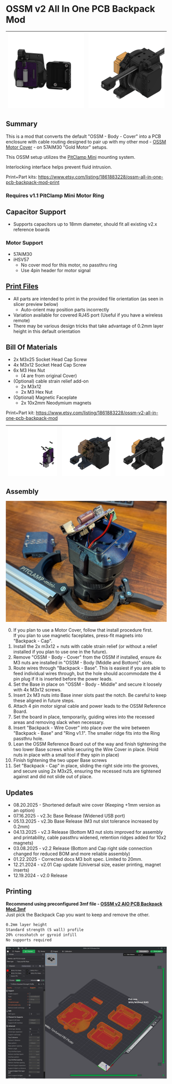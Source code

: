 # OSSM v2 All In One PCB Backpack Mod

|![](Images/Workspace/AIO%20PCB%20Backpack%20-%20Cap%20Removed.png)|![](Images/Workspace/AIO%20PCB%20Backpack%20-%20Back%20Right.png)|
| --- | --- |



## Summary   
This is a mod that converts the default "OSSM - Body - Cover" into a PCB enclosure with cable routing designed to pair up with my other mod - [OSSM Motor Cover](https://github.com/armpitMFG/OSSM-Parts/tree/main/OSSM%20Motor%20Cover) - on 57AIM30 "Gold Motor" setups.  

This OSSM setup utilizes the [PitClamp Mini](https://github.com/KinkyMakers/OSSM-hardware/tree/master/Printed%20Parts/Mounting/PitClamp%20Mini) mounting system.

Interlocking interface helps prevent fluid intrusion.

Print+Part kits: https://www.etsy.com/listing/1861883228/ossm-all-in-one-pcb-backpack-mod-print

### Requires v1.1 PitClamp Mini Motor Ring  

## Capacitor Support
- Supports capacitors up to 18mm diameter, should fit all existing v2.x reference boards

### Motor Support
- 57AIM30
- iHSV57
  - No cover mod for this motor, no passthru ring
  - Use 4pin header for motor signal


## [Print Files](Files/)  
 - All parts are intended to print in the provided file orientation (as seen in slicer preview below)  
   - Auto-orient may position parts incorrectly
 - Variation available for covered RJ45 port (Useful if you have a wireless remote)
 - There may be various design tricks that take advantage of 0.2mm layer height in this default orientation

## Bill Of Materials
  - 2x M3x25 Socket Head Cap Screw
  - 4x M3x12 Socket Head Cap Screw
  - 6x M3 Hex Nut 
    - (4 are from original Cover)
  - (Optional) cable strain relief add-on
    - 2x M3x12
    - 2x M3 Hex Nut
  - (Optional) Magnetic Faceplate
    - 2x 10x2mm Neodymium magnets


Print+Part kit: https://www.etsy.com/listing/1861883228/ossm-v2-all-in-one-pcb-backpack-mod


|![](Images/Workspace/AIO%20PCB%20Backpack%20-%20Back%20Right%20Hardware.png) |![](Images/Workspace/AIO%20PCB%20Backpack%20-%20Back%20Right%20Ghost.png) |![](Images/Workspace/AIO%20PCB%20Backpack%20-%20Back%20Right.png)
| --- | --- | --- |

## Assembly

![](Images/Photos/CableRouting.jpg)

0. If you plan to use a Motor Cover, follow that install procedure first.  
   If you plan to use magnetic faceplates, press-fit magnets into "Backpack - Cap".
1. Install the 2x m3x12 + nuts with cable strain relief (or without a relief installed if you plan to use one in the future).
2. Remove "OSSM - Body - Cover" from the OSSM if installed, ensure 4x M3 nuts are installed in "OSSM - Body (Middle and Bottom)" slots.  
3. Route wires through "Backpack - Base". This is easiest if you are able to feed individual wires through, but the hole should accommodate the 4 pin plug if it is inserted before the power leads.  
4. Set the Base in place on "OSSM - Body - Middle" and secure it loosely with 4x M3x12 screws.  
5. Insert 2x M3 nuts into Base inner slots past the notch. Be careful to keep these aligned in future steps.  
6. Attach 4 pin motor signal cable and power leads to the OSSM Reference Board.  
7. Set the board in place, temporarily, guiding wires into the recessed areas and removing slack when necessary.
8. Insert "Backpack - Wire Cover" into place over the wire between "Backpack - Base" and "Ring v1.1". The smaller ridge fits into the Ring passthru hole.  
9.  Lean the OSSM Reference Board out of the way and finish tightening the two lower Base screws while securing the Wire Cover in place. (Hold nuts in place with a small tool if they spin in place)  
10. Finish tightening the two upper Base screws  
11. Set "Backpack - Cap" in place, sliding the right side into the grooves, and secure using 2x M3x25, ensuring the recessed nuts are tightened against and did not slide out of place.

## Updates
  - 08.20.2025 - Shortened default wire cover (Keeping +1mm version as an option)
  - 07.16.2025 - v2.3c Base Release (Widened USB port)
  - 05.13.2025 - v2.3b Base Release (M3 nut slot tolerance increased by 0.2mm)
  - 04.13.2025 - v2.3 Release (Bottom M3 nut slots improved for assembly and printability, cable passthru widened, retention ridges added for 10x2 magnets)
  - 03.08.2025 - v2.2 Release (Bottom and Cap right side connection changed for reduced BOM and more reliable assembly)
  - 01.22.2025 - Corrected docs M3 bolt spec. Limited to 20mm.
  - 12.21.2024 - v2.01 Cap update (Universal size, easier printing, magnet inserts)
  - 12.19.2024 - v2.0 Release


## Printing

**Recommend using preconfigured 3mf file - [OSSM v2 AIO PCB Backpack Mod.3mf](Files/Preconfigured%203mf%20Files/)**  
Just pick the Backpack Cap you want to keep and remove the other.

    0.2mm layer height
    Standard strength (5 wall) profile
    20% crosshatch or gyroid infill
    No supports required

![](Images/Print/Print.png)


